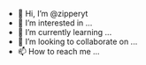 - 👋 Hi, I’m @zipperyt
- 👀 I’m interested in ...
- 🌱 I’m currently learning ...
- 💞️ I’m looking to collaborate on ...
- 📫 How to reach me ...

<!---
zipperyt/zipperyt is a ✨ special ✨ repository because its `README.md` (this file) appears on your GitHub profile.
You can click the Preview link to take a look at your changes.
--->
